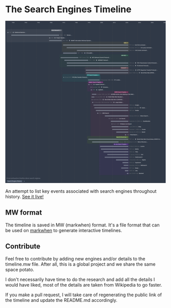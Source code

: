 # The Search Engines Timeline

![Thumbnail of the Search Engines Timeline](default_img.png?raw=true "The Search Engines Timeline")

An attempt to list key events associated with search engines throughout history. [See it live!](https://markwhen.com/timeline/9d8db859-6a1d-4b67-b3f0-3f3fc49e8eca)

## MW format

The timeline is saved in MW (markwhen) format. It's a file format that can be used on [markwhen](https://markwhen.com/) to generate interactive timelines.

## Contribute

Feel free to contribute by adding new engines and/or details to the timeline.mw file. After all, this is a global project and we share the same space potato.

I don't necessarily have time to do the research and add all the details I would have liked, most of the details are taken from Wikipedia to go faster.

If you make a pull request, I will take care of regenerating the public link of the timeline and update the README.md accordingly.